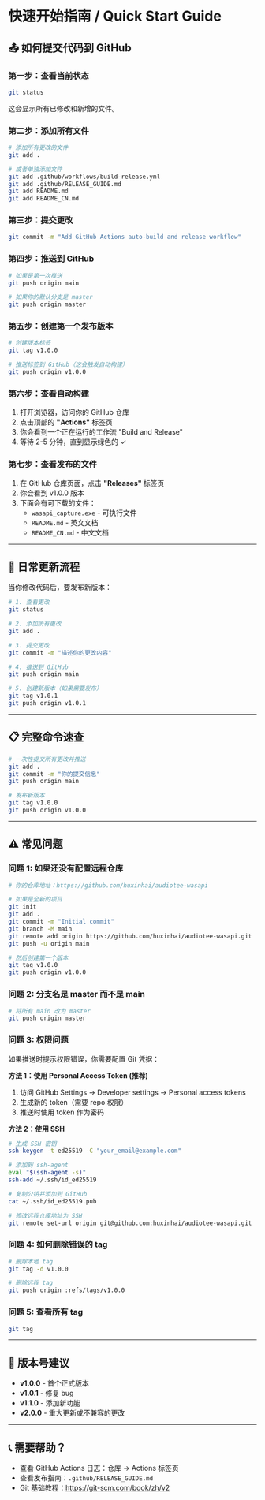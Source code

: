 # 快速开始指南 / Quick Start Guide

## 📤 如何提交代码到 GitHub

### 第一步：查看当前状态
```bash
git status
```
这会显示所有已修改和新增的文件。

### 第二步：添加所有文件
```bash
# 添加所有更改的文件
git add .

# 或者单独添加文件
git add .github/workflows/build-release.yml
git add .github/RELEASE_GUIDE.md
git add README.md
git add README_CN.md
```

### 第三步：提交更改
```bash
git commit -m "Add GitHub Actions auto-build and release workflow"
```

### 第四步：推送到 GitHub
```bash
# 如果是第一次推送
git push origin main

# 如果你的默认分支是 master
git push origin master
```

### 第五步：创建第一个发布版本
```bash
# 创建版本标签
git tag v1.0.0

# 推送标签到 GitHub（这会触发自动构建）
git push origin v1.0.0
```

### 第六步：查看自动构建
1. 打开浏览器，访问你的 GitHub 仓库
2. 点击顶部的 **"Actions"** 标签页
3. 你会看到一个正在运行的工作流 "Build and Release"
4. 等待 2-5 分钟，直到显示绿色的 ✓ 

### 第七步：查看发布的文件
1. 在 GitHub 仓库页面，点击 **"Releases"** 标签页
2. 你会看到 v1.0.0 版本
3. 下面会有可下载的文件：
   - `wasapi_capture.exe` - 可执行文件
   - `README.md` - 英文文档
   - `README_CN.md` - 中文文档

---

## 🔄 日常更新流程

当你修改代码后，要发布新版本：

```bash
# 1. 查看更改
git status

# 2. 添加所有更改
git add .

# 3. 提交更改
git commit -m "描述你的更改内容"

# 4. 推送到 GitHub
git push origin main

# 5. 创建新版本（如果需要发布）
git tag v1.0.1
git push origin v1.0.1
```

---

## 📋 完整命令速查

```bash
# 一次性提交所有更改并推送
git add .
git commit -m "你的提交信息"
git push origin main

# 发布新版本
git tag v1.0.0
git push origin v1.0.0
```

---

## ⚠️ 常见问题

### 问题 1: 如果还没有配置远程仓库

```bash
# 你的仓库地址：https://github.com/huxinhai/audiotee-wasapi

# 如果是全新的项目
git init
git add .
git commit -m "Initial commit"
git branch -M main
git remote add origin https://github.com/huxinhai/audiotee-wasapi.git
git push -u origin main

# 然后创建第一个版本
git tag v1.0.0
git push origin v1.0.0
```

### 问题 2: 分支名是 master 而不是 main

```bash
# 将所有 main 改为 master
git push origin master
```

### 问题 3: 权限问题

如果推送时提示权限错误，你需要配置 Git 凭据：

**方法 1：使用 Personal Access Token (推荐)**
1. 访问 GitHub Settings → Developer settings → Personal access tokens
2. 生成新的 token（需要 repo 权限）
3. 推送时使用 token 作为密码

**方法 2：使用 SSH**
```bash
# 生成 SSH 密钥
ssh-keygen -t ed25519 -C "your_email@example.com"

# 添加到 ssh-agent
eval "$(ssh-agent -s)"
ssh-add ~/.ssh/id_ed25519

# 复制公钥并添加到 GitHub
cat ~/.ssh/id_ed25519.pub

# 修改远程仓库地址为 SSH
git remote set-url origin git@github.com:huxinhai/audiotee-wasapi.git
```

### 问题 4: 如何删除错误的 tag

```bash
# 删除本地 tag
git tag -d v1.0.0

# 删除远程 tag
git push origin :refs/tags/v1.0.0
```

### 问题 5: 查看所有 tag

```bash
git tag
```

---

## 🎯 版本号建议

- **v1.0.0** - 首个正式版本
- **v1.0.1** - 修复 bug
- **v1.1.0** - 添加新功能
- **v2.0.0** - 重大更新或不兼容的更改

---

## 📞 需要帮助？

- 查看 GitHub Actions 日志：仓库 → Actions 标签页
- 查看发布指南：`.github/RELEASE_GUIDE.md`
- Git 基础教程：https://git-scm.com/book/zh/v2

